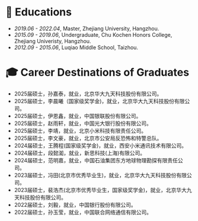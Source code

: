 
# 📖 Educations
- *2019.06 - 2022.04*, Master, Zhejiang University, Hangzhou.
- *2015.09 - 2019.06*, Undergraduate, Chu Kochen Honors College, Zhejiang Univeristy, Hangzhou.
- *2012.09 - 2015.06*, Luqiao Middle School, Taizhou.

# 🎓 Career Destinations of Graduates​
- 2025届硕士，孙嘉泰，就业，北京华大九天科技股份有限公司。
- 2025届硕士，李晨曦（国家级奖学金)，就业，北京华大九天科技股份有限公司。
- 2025届硕士，伊恩鑫，就业，中国银联股份有限公司。
- 2025届硕士，赵雨轩，就业，中国光大银行股份有限公司。
- 2025届硕士，李靖，就业，北京小米科技有限责任公司。
- 2025届硕士，李文豪，就业，北京市公安局反恐怖和特警总队。
- 2024届硕士，王腾程(国家级奖学金)，就业，西安小米通讯技术有限公司。
- 2024届硕士，段懿洳，就业，新思科技(上海)有限公司。
- 2024届硕士，范明嘉，就业，中国石油集团东方地球物理勘探有限责任公司。
- 2023届硕士，冯田(北京市优秀毕业生)，就业，北京华大九天科技股份有限公司。
- 2023届硕士，裴浩杰(北京市优秀毕业生，国家级奖学金)，就业，北京华大九天科技股份有限公司。
- 2022届硕士，刘毅，就业，中国银行股份有限公司。
- 2022届硕士，孙玉莹，就业，中国联合网络通信有限公司。
